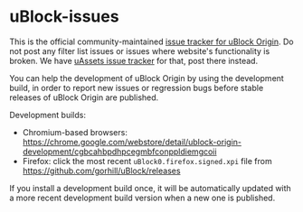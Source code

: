 # uBlock-issues

This is the official community-maintained [issue tracker for uBlock Origin](https://github.com/uBlockOrigin/uBlock-issues/issues). Do not post any filter list issues or issues where website's functionality is broken. We have [uAssets issue tracker](https://github.com/uBlockOrigin/uAssets/issues) for that, post there instead.

You can help the development of uBlock Origin by using the development build, in order to report new issues or regression bugs before stable releases of uBlock Origin are published.

Development builds:
- Chromium-based browsers: <https://chrome.google.com/webstore/detail/ublock-origin-development/cgbcahbpdhpcegmbfconppldiemgcoii>
- Firefox: click the most recent `uBlock0.firefox.signed.xpi` file from <https://github.com/gorhill/uBlock/releases>

If you install a development build once, it will be automatically updated with a more recent development build version when a new one is published.
